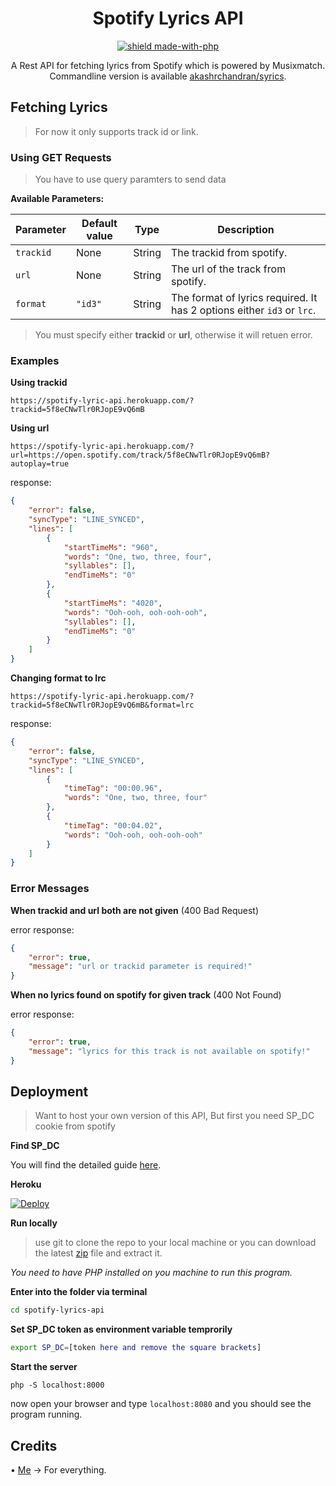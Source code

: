 <!--
 Copyright (C) 2022 Akash R Chandran
 This program is free software: you can redistribute it and/or modify
 it under the terms of the GNU Affero General Public License as
 published by the Free Software Foundation, either version 3 of the
 License, or (at your option) any later version.
 This program is distributed in the hope that it will be useful,
 but WITHOUT ANY WARRANTY; without even the implied warranty of
 MERCHANTABILITY or FITNESS FOR A PARTICULAR PURPOSE.  See the
 GNU Affero General Public License for more details.
 You should have received a copy of the GNU Affero General Public License
 along with this program.  If not, see <http://www.gnu.org/licenses/>.
-->
<h1 align="center">
Spotify Lyrics API
</h1>

<div align="center">

[![shield made-with-php](https://img.shields.io/badge/PHP->=%208.1-white?style=for-the-badge&logo=php&logoColor=white)](https://www.php.net/)
 
</div>
 
 <div align="center">

A Rest API for fetching lyrics from Spotify which is powered by Musixmatch. Commandline version is available [akashrchandran/syrics](https://github.com/akashrchandran/syrics).
 
</div>
 
## Fetching Lyrics
> For now it only supports track id or link.

### Using GET Requests
> You have to use query paramters to send data

__Available Parameters:__

| Parameter      | Default value                                               | Type             | Description                                                                                                                                    |
| -------------- | ----------------------------------------------------------- | ---------------- | ---------------------------------------------------------------------------------------------------------------------------------------------- |
| `trackid `       | None                                             | String           | The trackid from spotify.                                                                                            |
| `url`       | None                                              | String           | The url of the track from spotify.                                                                                            |
| `format`        | `"id3"`                                                  | String           | The format of lyrics required. It has 2 options either `id3` or `lrc`. |

> You must specify either __trackid__ or __url__, otherwise it will retuen error.

### Examples

__Using trackid__

```
https://spotify-lyric-api.herokuapp.com/?trackid=5f8eCNwTlr0RJopE9vQ6mB
```
__Using url__

```
https://spotify-lyric-api.herokuapp.com/?url=https://open.spotify.com/track/5f8eCNwTlr0RJopE9vQ6mB?autoplay=true
```
response:

```json
{
    "error": false,
    "syncType": "LINE_SYNCED",
    "lines": [
        {
            "startTimeMs": "960",
            "words": "One, two, three, four",
            "syllables": [],
            "endTimeMs": "0"
        },
        {
            "startTimeMs": "4020",
            "words": "Ooh-ooh, ooh-ooh-ooh",
            "syllables": [],
            "endTimeMs": "0"
        }
    ]
}
```
__Changing format to lrc__
```
https://spotify-lyric-api.herokuapp.com/?trackid=5f8eCNwTlr0RJopE9vQ6mB&format=lrc
```
response:

```json
{
    "error": false,
    "syncType": "LINE_SYNCED",
    "lines": [
        {
            "timeTag": "00:00.96",
            "words": "One, two, three, four"
        },
        {
            "timeTag": "00:04.02",
            "words": "Ooh-ooh, ooh-ooh-ooh"
        }
    ]
}
```
### Error Messages

__When trackid and url both are not given__ (400 Bad Request)

error response:
```json
{
    "error": true,
    "message": "url or trackid parameter is required!"
}
```

__When no lyrics found on spotify for given track__ (400 Not Found)

error response:
```json
{
    "error": true,
    "message": "lyrics for this track is not available on spotify!"
}
```

## Deployment

> Want to host your own version of this API, But first you need SP_DC cookie from spotify

__Find SP_DC__

You will find the detailed guide [here](https://github.com/akashrchandran/syrics/wiki/Finding-sp_dc).

__Heroku__


[![Deploy](https://www.herokucdn.com/deploy/button.svg)](https://dashboard.heroku.com/new?template=https://github.com/akashrchandran/spotify-lyrics-api)

__Run locally__

> use git to clone the repo to your local machine or you can download the latest [zip](https://github.com/akashrchandran/spotify-lyrics-api/archive/refs/heads/main.zip) file and extract it.

*You need to have PHP installed on you machine to run this program.*

__Enter into the folder via terminal__
```sh
cd spotify-lyrics-api
```
__Set SP_DC token as environment variable temprorily__

```sh
export SP_DC=[token here and remove the square brackets]
```

__Start the server__
```
php -S localhost:8000
```
now open your browser and type `localhost:8080` and you should see the program running.
## Credits

• [Me](https://akashrchandran.in)
  -> For everything.
